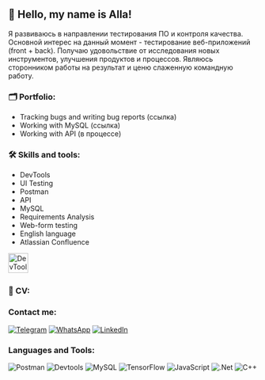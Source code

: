 ## :wave: Hello, my name is Alla!

Я развиваюсь в направлении тестирования ПО и контроля качества. Основной интерес на данный момент - тестирование веб-приложений (front + back).
Получаю удовольствие от исследования новых инструментов, улучшения продуктов и процессов. Являюсь сторонником работы на результат и ценю слаженную командную работу.


### :card_index_dividers: Portfolio:
- Tracking bugs and writing bug reports (ссылка)
- Working with MySQL (ссылка)
- Working with API (в процессе)

### :hammer_and_wrench: Skills and tools:
- DevTools
- UI Testing
- Postman
- API
- MySQL
- Requirements Analysis
- Web-form testing
- English language
- Atlassian Confluence

<div>
  <img src="https://www.svgrepo.com/show/378785/chrome-dev.svg" title="DevTools" alt="DevTools" width="40" height="40"/>&nbsp;
</div>

### :bookmark_tabs: CV:

### Contact me:
[![Telegram](https://img.shields.io/badge/-Telegram-090909?style=for-the-badge&logo=telegram&logoColor=27A0D9)](https://t.me/AllaDerzhavina)
[![WhatsApp](https://img.shields.io/badge/-WhatsApp-090909?style=for-the-badge&logo=whatsapp&logoColor=27A0D9)](https://wa.me/79605447984)
[![LinkedIn](https://img.shields.io/badge/-Linkedin-090909?style=for-the-badge&logo=linkedin&logoColor=007BB6)](https://www.linkedin.com/in/alla-derzhavina)

### Languages and Tools:
![Postman](https://img.shields.io/badge/-Postman-090909?style=for-the-badge&logo=postman&logoColor=47C5FB)
![Devtools](https://img.shields.io/badge/-Devtools-090909?style=for-the-badge&logo=devtools&logoColor=097CDB)
![MySQL](https://img.shields.io/badge/-MySQL-090909?style=for-the-badge&logo=mysql&logoColor=F8C52C)
![TensorFlow](https://img.shields.io/badge/-TensorFlow-090909?style=for-the-badge&logo=tensorflow&logoColor=F88C00)
![JavaScript](https://img.shields.io/badge/-JavaScript-090909?style=for-the-badge&logo=JavaScript&logoColor=E9D54D)
![.Net](https://img.shields.io/badge/-Framework-090909?style=for-the-badge&logo=.net&logoColor=E5D3FF)
![C++](https://img.shields.io/badge/-C++-090909?style=for-the-badge&logo=C%2b%2b&logoColor=6296CC)
